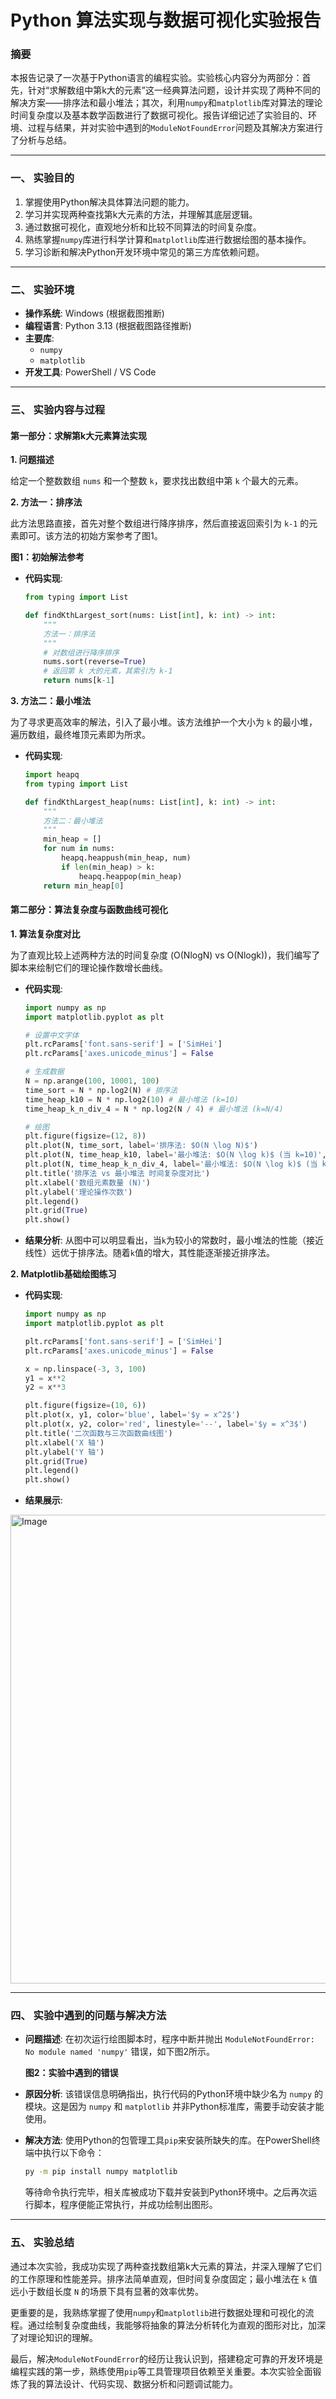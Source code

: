 # **Python 算法实现与数据可视化实验报告**

### **摘要**

本报告记录了一次基于Python语言的编程实验。实验核心内容分为两部分：首先，针对“求解数组中第k大的元素”这一经典算法问题，设计并实现了两种不同的解决方案——排序法和最小堆法；其次，利用`numpy`和`matplotlib`库对算法的理论时间复杂度以及基本数学函数进行了数据可视化。报告详细记述了实验目的、环境、过程与结果，并对实验中遇到的`ModuleNotFoundError`问题及其解决方案进行了分析与总结。

-----

### **一、 实验目的**

1.  掌握使用Python解决具体算法问题的能力。
2.  学习并实现两种查找第k大元素的方法，并理解其底层逻辑。
3.  通过数据可视化，直观地分析和比较不同算法的时间复杂度。
4.  熟练掌握`numpy`库进行科学计算和`matplotlib`库进行数据绘图的基本操作。
5.  学习诊断和解决Python开发环境中常见的第三方库依赖问题。

-----

### **二、 实验环境**

* **操作系统**: Windows (根据截图推断)
* **编程语言**: Python 3.13 (根据截图路径推断)
* **主要库**:
    * `numpy`
    * `matplotlib`
* **开发工具**: PowerShell / VS Code

-----

### **三、 实验内容与过程**

#### **第一部分：求解第k大元素算法实现**

**1. 问题描述**

给定一个整数数组 `nums` 和一个整数 `k`，要求找出数组中第 `k` 个最大的元素。

**2. 方法一：排序法**

此方法思路直接，首先对整个数组进行降序排序，然后直接返回索引为 `k-1` 的元素即可。该方法的初始方案参考了图1。

**图1：初始解法参考**

* **代码实现**:
    ```python
    from typing import List

    def findKthLargest_sort(nums: List[int], k: int) -> int:
        """
        方法一：排序法
        """
        # 对数组进行降序排序
        nums.sort(reverse=True)
        # 返回第 k 大的元素，其索引为 k-1
        return nums[k-1]
    ```

**3. 方法二：最小堆法**

为了寻求更高效率的解法，引入了最小堆。该方法维护一个大小为 `k` 的最小堆，遍历数组，最终堆顶元素即为所求。

* **代码实现**:
    ```python
    import heapq
    from typing import List

    def findKthLargest_heap(nums: List[int], k: int) -> int:
        """
        方法二：最小堆法
        """
        min_heap = []
        for num in nums:
            heapq.heappush(min_heap, num)
            if len(min_heap) > k:
                heapq.heappop(min_heap)
        return min_heap[0]
    ```

#### **第二部分：算法复杂度与函数曲线可视化**

**1. 算法复杂度对比**

为了直观比较上述两种方法的时间复杂度 (O(NlogN) vs O(Nlogk))，我们编写了脚本来绘制它们的理论操作数增长曲线。

* **代码实现**:
    ```python
    import numpy as np
    import matplotlib.pyplot as plt

    # 设置中文字体
    plt.rcParams['font.sans-serif'] = ['SimHei']
    plt.rcParams['axes.unicode_minus'] = False

    # 生成数据
    N = np.arange(100, 10001, 100)
    time_sort = N * np.log2(N) # 排序法
    time_heap_k10 = N * np.log2(10) # 最小堆法 (k=10)
    time_heap_k_n_div_4 = N * np.log2(N / 4) # 最小堆法 (k=N/4)

    # 绘图
    plt.figure(figsize=(12, 8))
    plt.plot(N, time_sort, label='排序法: $O(N \log N)$')
    plt.plot(N, time_heap_k10, label='最小堆法: $O(N \log k)$ (当 k=10)', linestyle='--')
    plt.plot(N, time_heap_k_n_div_4, label='最小堆法: $O(N \log k)$ (当 k=N/4)', linestyle=':')
    plt.title('排序法 vs 最小堆法 时间复杂度对比')
    plt.xlabel('数组元素数量 (N)')
    plt.ylabel('理论操作次数')
    plt.legend()
    plt.grid(True)
    plt.show()
    ```
* **结果分析**:
    从图中可以明显看出，当`k`为较小的常数时，最小堆法的性能（接近线性）远优于排序法。随着`k`值的增大，其性能逐渐接近排序法。

**2. Matplotlib基础绘图练习**


* **代码实现**:
    ```python
    import numpy as np
    import matplotlib.pyplot as plt

    plt.rcParams['font.sans-serif'] = ['SimHei']
    plt.rcParams['axes.unicode_minus'] = False

    x = np.linspace(-3, 3, 100)
    y1 = x**2
    y2 = x**3

    plt.figure(figsize=(10, 6))
    plt.plot(x, y1, color='blue', label='$y = x^2$')
    plt.plot(x, y2, color='red', linestyle='--', label='$y = x^3$')
    plt.title('二次函数与三次函数曲线图')
    plt.xlabel('X 轴')
    plt.ylabel('Y 轴')
    plt.grid(True)
    plt.legend()
    plt.show()
    ```
* **结果展示**:
<img width="1250" height="750" alt="Image" src="https://github.com/user-attachments/assets/337fad5e-d2ce-4afc-ba08-c47aa40f2a7d" />

-----

### **四、 实验中遇到的问题与解决方法**

* **问题描述**:
    在初次运行绘图脚本时，程序中断并抛出 `ModuleNotFoundError: No module named 'numpy'` 错误，如下图2所示。

    **图2：实验中遇到的错误**

* **原因分析**:
    该错误信息明确指出，执行代码的Python环境中缺少名为 `numpy` 的模块。这是因为 `numpy` 和 `matplotlib` 并非Python标准库，需要手动安装才能使用。

* **解决方法**:
    使用Python的包管理工具`pip`来安装所缺失的库。在PowerShell终端中执行以下命令：

    ```bash
    py -m pip install numpy matplotlib
    ```

    等待命令执行完毕，相关库被成功下载并安装到Python环境中。之后再次运行脚本，程序便能正常执行，并成功绘制出图形。

-----

### **五、 实验总结**

通过本次实验，我成功实现了两种查找数组第k大元素的算法，并深入理解了它们的工作原理和性能差异。排序法简单直观，但时间复杂度固定；最小堆法在 `k` 值远小于数组长度 `N` 的场景下具有显著的效率优势。

更重要的是，我熟练掌握了使用`numpy`和`matplotlib`进行数据处理和可视化的流程。通过绘制复杂度曲线，我能够将抽象的算法分析转化为直观的图形对比，加深了对理论知识的理解。

最后，解决`ModuleNotFoundError`的经历让我认识到，搭建稳定可靠的开发环境是编程实践的第一步，熟练使用`pip`等工具管理项目依赖至关重要。本次实验全面锻炼了我的算法设计、代码实现、数据分析和问题调试能力。
